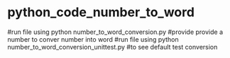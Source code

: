 # python_code_number_to_word
#run file using python number_to_word_conversion.py #provide provide a number to conver number into word
#run file using python number_to_word_conversion_unittest.py #to see default test conversion

